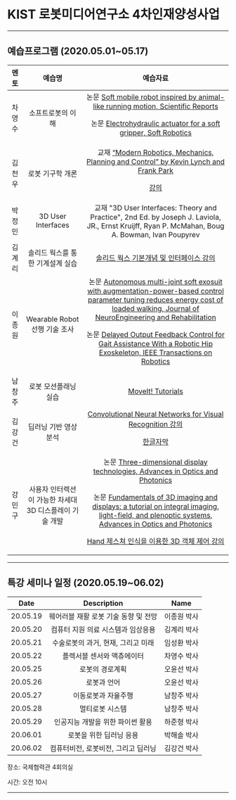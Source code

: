 # KIST 로봇미디어연구소 4차인재양성사업

----

## 예습프로그램 (2020.05.01~05.17)



| 멘토  | 예습명    |  예습자료 |
|:--------:|:-----------------:|:-----------:|
|차영수 |소프트로봇의 이해| 논문 [Soft mobile robot inspired by animal-like running motion, Scientific Reports](https://www.nature.com/articles/s41598-019-51308-4) <p> 논문 [Electrohydraulic actuator for a soft gripper, Soft Robotics](https://www.liebertpub.com/doi/full/10.1089/soro.2019.0009)
|김천우 | 로봇 기구학 개론| 교재 [“Modern Robotics, Mechanics, Planning and Control” by Kevin Lynch and Frank Park](http://hades.mech.northwestern.edu/index.php/Modern_Robotics) <p> [강의](http://hades.mech.northwestern.edu/index.php/Modern_Robotics_Videos)
|박정민 | 3D User Interfaces  | 교재 "3D User Interfaces: Theory and Practice", 2nd Ed. by Joseph J. Laviola, JR., Ernst Kruijff, Ryan P. McMahan, Boug A. Bowman, Ivan Poupyrev 
|김계리 | 솔리드 웍스를 통한 기계설계 실습 | [솔리드 웍스 기본개념 및 인터페이스 강의](https://www.youtube.com/watch?v=_1fznpK_Fc4&list=PLoAZL81kZCrFviUdLv4uzk8Ov54YDM64c)
|이종원  | Wearable Robot 선행 기술 조사 | 논문 [Autonomous multi-joint soft exosuit with augmentation-power-based control parameter tuning reduces energy cost of loaded walking, Journal of NeuroEngineering and Rehabilitation](https://jneuroengrehab.biomedcentral.com/articles/10.1186/s12984-018-0410-y) <p> 논문 [Delayed Output Feedback Control for Gait Assistance With a Robotic Hip Exoskeleton, IEEE Transactions on Robotics](https://ieeexplore.ieee.org/document/8716724)
|남창주  | 로봇 모션플래닝 실습 | [MoveIt! Tutorials](http://docs.ros.org/kinetic/api/moveit_tutorials/html/index.html)
|김강건  | 딥러닝 기반 영상 분석 | [Convolutional Neural Networks for Visual Recognition 강의](https://youtu.be/vT1JzLTH4G4) <p> [한글자막](https://github.com/insurgent92/CS231N_17_KOR_SUB)
|강민구  | 사용자 인터렉션이 가능한 차세대 3D 디스플레이 기술 개발 | 논문 [Three-dimensional display technologies, Advances in Optics and Photonics](https://www.ncbi.nlm.nih.gov/pmc/articles/PMC4269274/) <p> 논문 [Fundamentals of 3D imaging and displays: a tutorial on integral imaging, light-field, and plenoptic systems, Advances in Optics and Photonics](https://www.osapublishing.org/aop/abstract.cfm?uri=aop-10-3-512) <p> [Hand 제스쳐 인식을 이용한 3D 객체 제어 강의](https://developer.leapmotion.com/)

----

## 특강 세미나 일정 (2020.05.19~06.02)



| Date  | Description    |  Name |
|:--------:|:-----------------:|:-----------:|
|20.05.19       |웨어러블 재활 로봇 기술 동향 및 전망| 이종원 박사
|20.05.20       |컴퓨터 지원 의료 시스템과 임상응용 | 김계리 박사
|20.05.21       |수술로봇의 과거, 현재, 그리고 미래| 임성환 박사
|20.05.22       |플렉서블 센서와 액츄에이터| 차영수 박사
|20.05.25       |로봇의 경로계획| 오윤선 박사
|20.05.26       |로봇과 언어| 오윤선 박사
|20.05.27       |이동로봇과 자율주행| 남창주 박사
|20.05.28       |멀티로봇 시스템| 남창주 박사
|20.05.29       |인공지능 개발을 위한 파이썬 활용| 하준형 박사
|20.06.01       |로봇을 위한 딥러닝 응용| 박해솔 박사
|20.06.02       |컴퓨터비전, 로봇비전, 그리고 딥러닝| 김강건 박사

장소: 국제협력관 4회의실

시간: 오전 10시



----------

